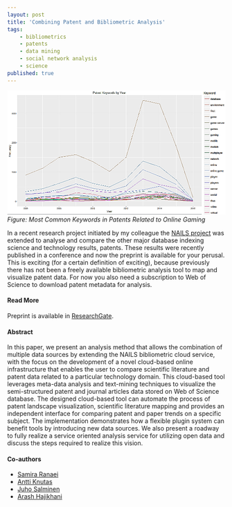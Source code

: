 ```yaml
---
layout: post
title: 'Combining Patent and Bibliometric Analysis'
tags:
    - bibliometrics
    - patents
    - data mining
    - social network analysis
    - science
published: true
---
```


![Figure: Most Common Keywords in Patents Related to Online Gaming](/assets/img/2016-07-06-patent-bibliometric-analysis.png)
*Figure: Most Common Keywords in Patents Related to Online Gaming*

In a recent research project initiated by my colleague the [NAILS project](http://nailsproject.net) was extended to analyse and compare the other major database indexing science and technology results, patents. These results were recently published in a conference and now the preprint is available for your perusal. This is exciting (for a certain definition of exciting), because previously there has not been a freely available bibliometric analysis tool to map and visualize patent data. For now you also need a subscription to Web of Science to download patent metadata for analysis.

#### Read More
Preprint is available in [ResearchGate](https://www.researchgate.net/publication/304898416_Cloud-based_Patent_and_Paper_Analysis_Tool_for_Comparative_Analysis_of_Research).

<!--more-->

#### Abstract
In this paper, we present an analysis method that allows the combination of multiple data sources by extending the NAILS bibliometric cloud service, with the focus on the development of a novel cloud-based online infrastructure that enables the user to compare scientific literature and patent data related to a particular technology domain. This cloud-based tool leverages meta-data analysis and text-mining techniques to visualize the semi-structured patent and journal articles data stored on Web of Science database. The designed cloud-based tool can automate the process of patent landscape visualization, scientific literature mapping and provides an independent interface for comparing patent and paper trends on a specific subject. The implementation demonstrates how a flexible plugin system can benefit tools by introducing new data sources. We also present a roadway to fully realize a service oriented analysis service for utilizing open data and discuss the steps required to realize this vision.

#### Co-authors
* [Samira Ranaei](https://twitter.com/samiraranaei)
* [Antti Knutas](https://twitter.com/aknutas)
* [Juho Salminen](https://twitter.com/juho_salminen)
* [Arash Hajikhani](https://twitter.com/arash_hajikhani)